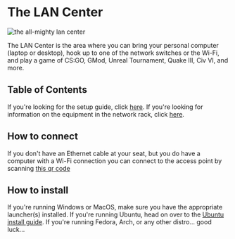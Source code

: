 # The LAN Center
![the all-mighty lan center](https://media.giphy.com/media/Gahw0xYm65DR5vsPWz/giphy.gif)

The LAN Center is the area where you can bring your personal computer (laptop or desktop), hook up to one of the network switches or the Wi-Fi, and play a game of CS:GO, GMod, Unreal Tournament, Quake III, Civ VI, and more.

## Table of Contents
If you're looking for the setup guide, click [here](). If you're looking for information on the equipment in the network rack, click [here]().

## How to connect

If you don't have an Ethernet cable at your seat, but you do have a computer with a Wi-Fi connection you can connect to the access point by scanning [this qr code]()


## How to install

If you're running Windows or MacOS, make sure you have the appropriate launcher(s) installed. If you're running Ubuntu, head on over to the [Ubuntu install guide](#LAN%20Center/ubuntu-install-guide.md). If you're running Fedora, Arch, or any other distro... good luck...